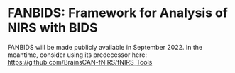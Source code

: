 # FANBIDS: Framework for Analysis of NIRS with BIDS

FANBIDS will be made publicly available in September 2022. In the meantime, consider using its predecessor here: https://github.com/BrainsCAN-fNIRS/fNIRS_Tools
